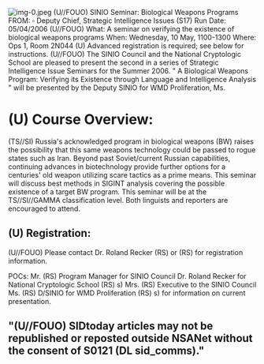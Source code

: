![img-0.jpeg](img-0.jpeg)
(U//FOUO) SINIO Seminar: Biological Weapons Programs
FROM: $\square$
Deputy Chief, Strategic Intelligence Issues (S17)
Run Date: 05/04/2006
(U//FOUO) What: A seminar on verifying the existence of biological weapons programs When: Wednesday, 10 May, 1100-1300
Where: Ops 1, Room 2N044
(U) Advanced registration is required; see below for instructions.
(U//FOUO) The SINIO Council and the National Cryptologic School are pleased to present the second in a series of Strategic Intelligence Issue Seminars for the Summer 2006. " A Biological Weapons Program: Verifying its Existence through Language and Intelligence Analysis " will be presented by the Deputy SINIO for WMD Proliferation, Ms.

# (U) Course Overview: 

(TS//SI) Russia's acknowledged program in biological weapons (BW) raises the possibility that this same weapons technology could be passed to rogue states such as Iran. Beyond past Soviet/current Russian capabilities, continuing advances in biotechnology provide further options for a centuries' old weapon utilizing scare tactics as a prime means. This seminar will discuss best methods in SIGINT analysis covering the possible existence of a target BW program. This seminar will be at the TS//SI//GAMMA classification level. Both linguists and reporters are encouraged to attend.

## (U) Registration:

(U//FOUO) Please contact Dr. Roland Recker (RS) or (RS) for registration information.

POCs:
Mr. (RS) Program Manager for SINIO Council
Dr. Roland Recker for National Cryptologic School (RS) s)
Mrs. (RS) Executive to the SINIO Council
Ms. (RS) D/SINIO for WMD Proliferation (RS) s) for information on current presentation.

## "(U//FOUO) SIDtoday articles may not be republished or reposted outside NSANet without the consent of S0121 (DL sid_comms)."

